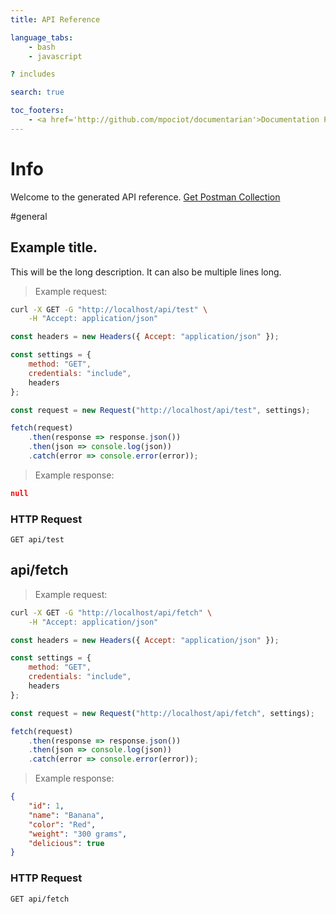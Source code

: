 ```yaml
---
title: API Reference

language_tabs:
    - bash
    - javascript

? includes

search: true

toc_footers:
    - <a href='http://github.com/mpociot/documentarian'>Documentation Powered by Documentarian</a>
---
```


<!-- START_INFO -->

# Info

Welcome to the generated API reference.
[Get Postman Collection](http://localhost/docs/collection.json)

<!-- END_INFO -->

#general

<!-- START_0bef4e738c9d6720ad43b062015d1078 -->

## Example title.

This will be the long description.
It can also be multiple lines long.

> Example request:

```bash
curl -X GET -G "http://localhost/api/test" \
    -H "Accept: application/json"
```

```javascript
const headers = new Headers({ Accept: "application/json" });

const settings = {
    method: "GET",
    credentials: "include",
    headers
};

const request = new Request("http://localhost/api/test", settings);

fetch(request)
    .then(response => response.json())
    .then(json => console.log(json))
    .catch(error => console.error(error));
```

> Example response:

```json
null
```

### HTTP Request

`GET api/test`

<!-- END_0bef4e738c9d6720ad43b062015d1078 -->

<!-- START_960a1b2b0f0f4dde8ce993307397f9c4 -->

## api/fetch

> Example request:

```bash
curl -X GET -G "http://localhost/api/fetch" \
    -H "Accept: application/json"
```

```javascript
const headers = new Headers({ Accept: "application/json" });

const settings = {
    method: "GET",
    credentials: "include",
    headers
};

const request = new Request("http://localhost/api/fetch", settings);

fetch(request)
    .then(response => response.json())
    .then(json => console.log(json))
    .catch(error => console.error(error));
```

> Example response:

```json
{
    "id": 1,
    "name": "Banana",
    "color": "Red",
    "weight": "300 grams",
    "delicious": true
}
```

### HTTP Request

`GET api/fetch`

<!-- END_960a1b2b0f0f4dde8ce993307397f9c4 -->

